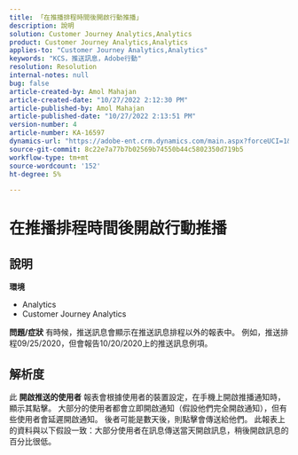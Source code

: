 ```yaml
---
title: 「在推播排程時間後開啟行動推播」
description: 說明
solution: Customer Journey Analytics,Analytics
product: Customer Journey Analytics,Analytics
applies-to: "Customer Journey Analytics,Analytics"
keywords: "KCS，推送訊息，Adobe行動"
resolution: Resolution
internal-notes: null
bug: false
article-created-by: Amol Mahajan
article-created-date: "10/27/2022 2:12:30 PM"
article-published-by: Amol Mahajan
article-published-date: "10/27/2022 2:13:51 PM"
version-number: 4
article-number: KA-16597
dynamics-url: "https://adobe-ent.crm.dynamics.com/main.aspx?forceUCI=1&pagetype=entityrecord&etn=knowledgearticle&id=776f6962-0156-ed11-bba2-6045bd006793"
source-git-commit: 8c22e7a77b7b02569b74550b44c5802350d719b5
workflow-type: tm+mt
source-wordcount: '152'
ht-degree: 5%

---
```


# 在推播排程時間後開啟行動推播

## 說明

<b>環境</b>
- Analytics
- Customer Journey Analytics

<b>問題/症狀</b>
有時候，推送訊息會顯示在推送訊息排程以外的報表中。 例如，推送排程09/25/2020，但會報告10/20/2020上的推送訊息例項。


## 解析度


此 <b>開啟推送的使用者</b> 報表會根據使用者的裝置設定，在手機上開啟推播通知時，顯示其點擊。 大部分的使用者都會立即開啟通知（假設他們完全開啟通知），但有些使用者會延遲開啟通知。 後者可能是數天後，則點擊會傳送給他們。 此報表上的資料與以下假設一致：大部分使用者在訊息傳送當天開啟訊息，稍後開啟訊息的百分比很低。
